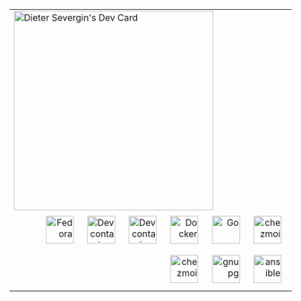 <table><tr><td valign="top" width="100%">
<div align="left">  
<a href="https://app.daily.dev/dsev001"><img src="https://api.daily.dev/devcards/v2/dIT6IkE3lHIGqDrPvKTZS.png?type=default&r=sst" width="356" alt="Dieter Severgin's Dev Card"/></a>
</div>
<div align="right">
  <a href="https://fedoraproject.org" target="_blank"><img style="margin: 10px" src="https://fedoraproject.org/w/uploads/5/52/Guidelines-fedora-remix-logo.jpg" alt="Fedora" height="50" /></a>  
<a href="https://github.com/devcontainers/template-starter/tree/main/src/color" target="_blank"><img style="margin: 10px" src="https://avatars.githubusercontent.com/u/102692984?s=200&v=4" alt="Devcontainer" height="50" /></a>  
<a href="https://cli.github.com/manual/" target="_blank"><img style="margin: 10px" src="https://avatars.githubusercontent.com/u/59704711?s=200&v=4" alt="Devcontainer" height="50" /></a>  
<a href="https://brew.sh/" target="_blank"><img style="margin: 10px" src="https://brew.sh/assets/img/homebrew.svg" alt="Docker" height="50" /></a>  
<a href="https://go.dev/" target="_blank"><img style="margin: 10px" src="https://go.dev/images/go-logo-white.svg" alt="Go" height="50" /></a>  
<a href="https://chezmoi.io/" target="_blank"><img style="margin: 10px" src="https://raw.githubusercontent.com/twpayne/chezmoi/master/assets/images/logo-144px.svg"" alt="chezmoi" height="50" /></a>  
<a href="https://wslutiliti.es/wslu/install.html" target="_blank"><img style="margin: 10px" src="https://github.com/wslutilities/wslu/raw/master/extras/icon.png"" alt="chezmoi" height="50" /></a>  
<a href="https://gnupg.org/documentation/manuals/gnupg24/gpg.1.html" target="_blank"><img style="margin: 10px" src="https://upload.wikimedia.org/wikipedia/commons/a/a3/GnuPG-Logo.svg"" alt="gnupg" height="50" /></a>  
<a href="https://docs.ansible.com/ansible/latest/getting_started/index.html" target="_blank"><img style="margin: 10px" src="https://docs.ansible.com/ansible/latest/_static/images/Ansible-Mark-RGB_White.png" alt="ansible " height="50" /></a>  
</div>
</table>
